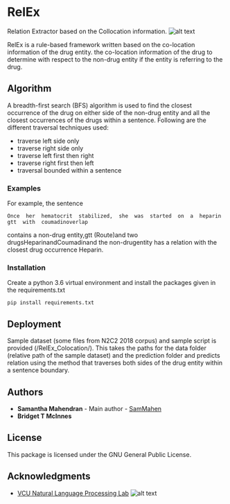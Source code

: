 # RelEx

Relation Extractor based on the Collocation information.
![alt text](https://nlp.cs.vcu.edu/images/Edit_NanomedicineDatabase.png "Nanoinformatics")

RelEx is a rule-based framework written based on the co-location information of the drug entity. the co-location information of the drug to determine with respect to the non-drug entity if the entity is referring to the drug. 

## Algorithm

A breadth-first search (BFS) algorithm is used to find the closest occurrence of the drug on either side of the non-drug entity and all the closest occurrences of the drugs within a sentence. 
Following are the different traversal techniques used: 
- traverse left side only 
- traverse right side only
- traverse left first then right 
- traverse right first then left
- traversal bounded within a sentence

### Examples

For example, the sentence
```
Once  her  hematocrit  stabilized,  she  was  started  on  a  heparin  gtt  with  coumadinoverlap
```
contains a non-drug entity,gtt  (Route)and two drugsHeparinandCoumadinand the non-drugentity has a relation with the closest drug occurrence Heparin.

### Installation

Create a python 3.6 virtual environment and install the packages given in the requirements.txt

```
pip install requirements.txt
```
## Deployment

Sample dataset (some files from N2C2 2018 corpus) and sample script is provided (/RelEx_Colocation/). This takes the paths for the data folder (relative path of the sample dataset) and the prediction folder and predicts relation using the method that traverses both sides of the drug entity within a sentence boundary.

## Authors

* **Samantha Mahendran** - Main author - [SamMahen](https://github.com/SamMahen)
* **Bridget T McInnes**

## License

This package is licensed under the GNU General Public License.

## Acknowledgments
- [VCU Natural Language Processing Lab](https://nlp.cs.vcu.edu/)     ![alt text](https://nlp.cs.vcu.edu/images/vcu_head_logo "VCU")
